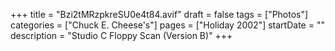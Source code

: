 +++
title = "Bzi2tMRzpkreSU0e4t84.avif"
draft = false
tags = ["Photos"]
categories = ["Chuck E. Cheese's"]
pages = ["Holiday 2002"]
startDate = ""
description = "Studio C Floppy Scan (Version B)"
+++
